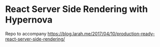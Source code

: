 # React Server Side Rendering with Hypernova

Repo to accompany https://blog.larah.me/2017/04/10/production-ready-react-server-side-rendering/
